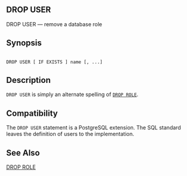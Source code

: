## DROP USER

DROP USER — remove a database role

## Synopsis

```

DROP USER [ IF EXISTS ] name [, ...]
```

## Description

`DROP USER` is simply an alternate spelling of [`DROP ROLE`](sql-droprole.html "DROP ROLE").

## Compatibility

The `DROP USER` statement is a PostgreSQL extension. The SQL standard leaves the definition of users to the implementation.

## See Also

[DROP ROLE](sql-droprole.html "DROP ROLE")